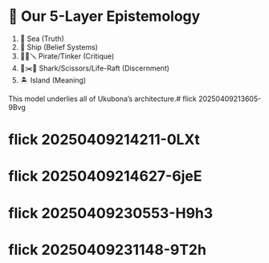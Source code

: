 # 🧭 Our 5-Layer Epistemology

1. 🌊 Sea (Truth)
2. 🚢 Ship (Belief Systems)
3. 🏴‍☠️🪛 Pirate/Tinker (Critique)
4. 🦈✂️🛟 Shark/Scissors/Life-Raft (Discernment)
5. 🏝️ Island (Meaning)

This model underlies all of Ukubona’s architecture.# flick 20250409213605-9Bvg
# flick 20250409214211-0LXt
# flick 20250409214627-6jeE
# flick 20250409230553-H9h3
# flick 20250409231148-9T2h
